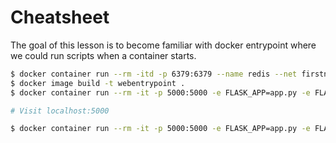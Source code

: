 # Cheatsheet

The goal of this lesson is to become familiar with docker entrypoint where we
could run scripts when a container starts.

```bash
$ docker container run --rm -itd -p 6379:6379 --name redis --net firstnetwork -v web2_redis:/data redis:3.2-alpine
$ docker image build -t webentrypoint .
$ docker container run --rm -it -p 5000:5000 -e FLASK_APP=app.py -e FLASK_DEBUG=1 --name webentrypoint -v $PWD:/app --net firstnetwork webentrypoint

# Visit localhost:5000

$ docker container run --rm -it -p 5000:5000 -e FLASK_APP=app.py -e FLASK_DEBUG=1 -e WEB2_COUNTER_MSG="Docker fans have visited this page." --name webentrypoint --net firstnetwork webentrypoint
```
